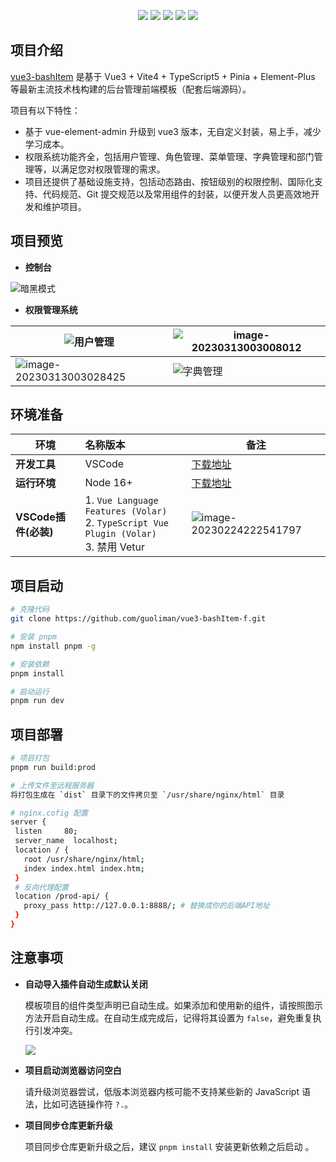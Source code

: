 <p align="center">
    <img src="https://img.shields.io/badge/Vue-3.3.1-brightgreen.svg"/>
    <img src="https://img.shields.io/badge/Vite-4.3.5-green.svg"/>
    <img src="https://img.shields.io/badge/Element Plus-2.3.6-blue.svg"/>
    <img src="https://img.shields.io/badge/license-MIT-green.svg"/>
    <a href="https://gitee.com/youlaiorg" target="_blank">
        <img src="https://img.shields.io/badge/Author-gavin-orange.svg"/>
    </a>
</p>

## 项目介绍

[vue3-bashItem](https://gitee.com/youlaiorg/vue3-element-admin) 是基于 Vue3 + Vite4 + TypeScript5 + Pinia + Element-Plus 等最新主流技术栈构建的后台管理前端模板（配套后端源码）。

项目有以下特性：

- 基于 vue-element-admin 升级到 vue3 版本，无自定义封装，易上手，减少学习成本。
- 权限系统功能齐全，包括用户管理、角色管理、菜单管理、字典管理和部门管理等，以满足您对权限管理的需求。
- 项目还提供了基础设施支持，包括动态路由、按钮级别的权限控制、国际化支持、代码规范、Git 提交规范以及常用组件的封装，以便开发人员更高效地开发和维护项目。

## 项目预览

<!-- - **在线预览**： [https://vue3.youlai.tech/](https://vue3.youlai.tech/) -->

- **控制台**

 ![暗黑模式](https://s2.loli.net/2023/03/13/QvjY4zf3VCGteNF.png)

- **权限管理系统**

 | ![用户管理](https://s2.loli.net/2023/03/13/L9xgT5sSMVZukQj.png) | ![image-20230313003008012](https://s2.loli.net/2023/03/13/nQg6HmrtFUkPDYv.png) |
 | --- | --- |
 | ![image-20230313003028425](https://s2.loli.net/2023/03/13/C4fDRJeTuUO7gPI.png) | ![字典管理](https://s2.loli.net/2023/03/13/BzqjHpa64wfeWhE.png) |

<!-- ## 项目地址

| 项目 | Gitee | Github |GitCode |
| --- | --- | --- | --- |
| 前端 | [vue3-element-admin](https://gitee.com/youlaiorg/vue3-element-admin) | [vue3-element-admin](https://github.com/youlaitech/vue3-element-admin) |[vue3-element-admin](https://gitcode.net/youlai/vue3-element-admin)|
| 后端 | [youlai-boot](https://gitee.com/youlaiorg/youlai-boot) | [youlai-boot](https://github.com/haoxianrui/youlai-boot.git) |[youlai-boot](https://gitcode.net/youlai/youlai-boot)| -->

## 环境准备

|     环境     | 名称版本    | 备注            |
| ----------- | :-------- | --------------|
| **开发工具**         | VSCode       | [下载地址](https://code.visualstudio.com/Download)                                                            |
| **运行环境**         | Node 16+                 |  [下载地址](http://nodejs.cn/download)   |
| **VSCode插件(必装)** | 1. `Vue Language Features (Volar)` <br/> 2. `TypeScript Vue Plugin (Volar)`  <br/>3. 禁用 Vetur | ![image-20230224222541797](https://s2.loli.net/2023/02/24/Qt4XDGHFOWqfsyB.png) |

## 项目启动

```bash
# 克隆代码
git clone https://github.com/guoliman/vue3-bashItem-f.git

# 安装 pnpm
npm install pnpm -g

# 安装依赖
pnpm install

# 启动运行
pnpm run dev
```

## 项目部署

```bash
# 项目打包
pnpm run build:prod

# 上传文件至远程服务器
将打包生成在 `dist` 目录下的文件拷贝至 `/usr/share/nginx/html` 目录

# nginx.cofig 配置
server {
 listen     80;
 server_name  localhost;
 location / {
   root /usr/share/nginx/html;
   index index.html index.htm;
 }
 # 反向代理配置
 location /prod-api/ {
   proxy_pass http://127.0.0.1:8888/; # 替换成你的后端API地址
 }
}
```

## 注意事项

- **自动导入插件自动生成默认关闭**

  模板项目的组件类型声明已自动生成。如果添加和使用新的组件，请按照图示方法开启自动生成。在自动生成完成后，记得将其设置为 `false`，避免重复执行引发冲突。

  ![](https://s2.loli.net/2023/06/03/lrcsHzInYV6wWqo.png)

- **项目启动浏览器访问空白**

  请升级浏览器尝试，低版本浏览器内核可能不支持某些新的 JavaScript 语法，比如可选链操作符 `?.`。

- **项目同步仓库更新升级**

  项目同步仓库更新升级之后，建议 `pnpm install` 安装更新依赖之后启动 。

